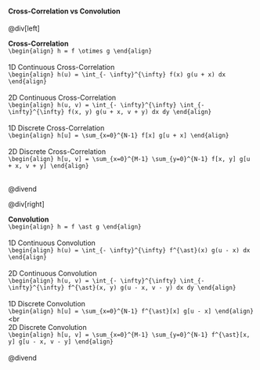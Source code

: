 #### Cross-Correlation vs Convolution

@div[left]

__Cross-Correlation__<br>
`\begin{align} h = f \otimes g \end{align}`<br>
<br>
1D Continuous Cross-Correlation<br>
`\begin{align} h(u) = \int_{- \infty}^{\infty} f(x) g(u + x) dx \end{align}`<br>
<br>
2D Continuous Cross-Correlation<br>
`\begin{align} h(u, v) = \int_{- \infty}^{\infty} \int_{- \infty}^{\infty} f(x, y) g(u + x, v + y) dx dy \end{align}`<br>
<br>
1D Discrete Cross-Correlation<br>
`\begin{align} h[u] = \sum_{x=0}^{N-1} f[x] g[u + x] \end{align}`<br>
<br>
2D Discrete Cross-Correlation<br>
`\begin{align} h[u, v] = \sum_{x=0}^{M-1} \sum_{y=0}^{N-1} f[x, y] g[u + x, v + y] \end{align}`<br>
<br>

@divend

@div[right]

__Convolution__<br>
`\begin{align} h = f \ast g \end{align}`<br>
<br>
1D Continuous Convolution<br>
`\begin{align} h(u) = \int_{- \infty}^{\infty} f^{\ast}(x) g(u - x) dx \end{align}`<br>
<br>
2D Continuous Convolution<br>
`\begin{align} h(u, v) = \int_{- \infty}^{\infty} \int_{- \infty}^{\infty} f^{\ast}(x, y) g(u - x, v - y) dx dy \end{align}`<br>
<br>
1D Discrete Convolution<br>
`\begin{align} h[u] = \sum_{x=0}^{N-1} f^{\ast}[x] g[u - x] \end{align}`<br
<br>
2D Discrete Convolution<br>
`\begin{align} h[u, v] = \sum_{x=0}^{M-1} \sum_{y=0}^{N-1} f^{\ast}[x, y] g[u - x, v - y] \end{align}`<br>
<br>
@divend
